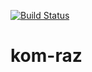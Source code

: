 [![Build Status](https://travis-ci.org/ki1it/kom-raz.svg?branch=master)](https://travis-ci.org/joemccann/dillinger)
# kom-raz
